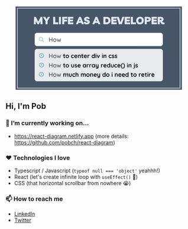 <p align="center">
  <img alt="my quote" src="./pob_intro3.png" width="450" />
</p>

## Hi, I'm Pob

### 👻 I’m currently working on...

- https://react-diagram.netlify.app (more details: https://github.com/pobch/react-diagram)

### ❤️ Technologies I love

- Typescript / Javascript (`typeof null === 'object'` yeahhh!)
- React (let's create infinite loop with `useEffect()` 🚀)
- CSS (that horizontal scrollbar from nowhere 😭)

### 📫 How to reach me

- [LinkedIn](https://www.linkedin.com/in/pob-ch-b2836baa)
- [Twitter](https://twitter.com/pob_ch)

<!--
**pobch/pobch** is a ✨ _special_ ✨ repository because its `README.md` (this file) appears on your GitHub profile.

Here are some ideas to get you started:

- 🔭 I’m currently working on ...
- 🌱 I’m currently learning ...
- 👯 I’m looking to collaborate on ...
- 🤔 I’m looking for help with ...
- 💬 Ask me about ...
- 📫 How to reach me: ...
- 😄 Pronouns: ...
- ⚡ Fun fact: ...
-->
